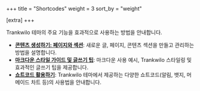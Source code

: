 +++
title = "Shortcodes"
weight = 3
sort_by = "weight"

[extra]
+++

Trankwilo 테마의 주요 기능을 효과적으로 사용하는 방법을 안내합니다.

-   **[콘텐츠 생성하기: 페이지와 섹션](./creating_page/)**: 새로운 글, 페이지, 콘텐츠 섹션을 만들고 관리하는 방법을 설명합니다.
-   **[마크다운 스타일 가이드 및 글쓰기 팁](./markdown_style_guide/)**: 마크다운 사용 예시, Trankwilo 스타일링 및 효과적인 글쓰기 팁을 제공합니다.
-   **[쇼트코드 활용하기](../shortcodes/)**: Trankwilo 테마에서 제공하는 다양한 쇼트코드(알림, 뱃지, 머메이드 차트 등)의 사용법을 안내합니다.
